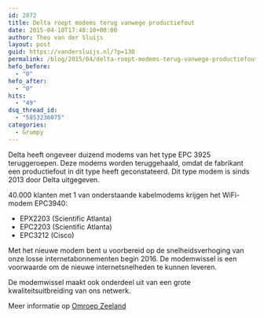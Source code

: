 ```yaml
---
id: 2872
title: Delta roept modems terug vanwege productiefout
date: 2015-04-10T17:48:10+00:00
author: Theo van der Sluijs
layout: post
guid: https://vandersluijs.nl/?p=130
permalink: /blog/2015/04/delta-roept-modems-terug-vanwege-productiefout.html
hefo_before:
  - "0"
hefo_after:
  - "0"
hits:
  - "49"
dsq_thread_id:
  - "5853236075"
categories:
  - Grumpy
---
```

Delta heeft ongeveer duizend modems van het type EPC 3925 teruggeroepen. Deze modems worden teruggehaald, omdat de fabrikant een productiefout in dit type heeft geconstateerd. Dit type modem is sinds 2013 door Delta uitgegeven.<!--more-->

40.000 klanten met 1 van onderstaande kabelmodems krijgen het WiFi-modem EPC3940:

  * EPX2203 (Scientific Atlanta)
  * EPC2203 (Scientific Atlanta)
  * EPC3212 (Cisco)

Met het nieuwe modem bent u voorbereid op de snelheidsverhoging van onze losse internetabonnementen begin 2016. De modemwissel is een voorwaarde om de nieuwe internetsnelheden te kunnen leveren.

De modemwissel maakt ook onderdeel uit van een grote kwaliteitsuitbreiding van ons netwerk.

Meer informatie op <a href="http://www.omroepzeeland.nl/nieuws/2015-04-10/844713/delta-roept-modems-terug-vanwege-productiefout#.V0Hvl5N96Rs" target="_blank">Omroep Zeeland</a>